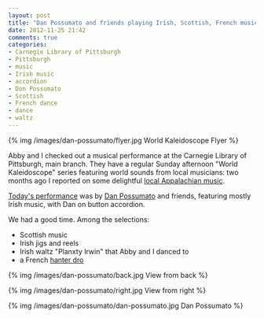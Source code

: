```yaml
---
layout: post
title: "Dan Possumato and friends playing Irish, Scottish, French music"
date: 2012-11-25 21:42
comments: true
categories: 
- Carnegie Library of Pittsburgh
- Pittsburgh
- music
- Irish music
- accordion
- Don Possumato
- Scottish
- French dance
- dance
- waltz
---
```

{% img /images/dan-possumato/flyer.jpg World Kaleidoscope Flyer %}

Abby and I checked out a musical performance at the Carnegie Library of Pittsburgh, main branch. They have a regular Sunday afternoon "World Kaleidoscope" series featuring world sounds from local musicians: two months ago I reported on some delightful [local Appalachian music](/blog/2012/09/23/living-appalachian-music-of-southwestern-pennsylvania/).

[Today's performance](http://www.carnegielibrary.org/events/details.cfm?event_id=69116) was by [Dan Possumato](http://www.danpossumato.com) and friends, featuring mostly Irish music, with Dan on button accordion.

We had a good time. Among the selections:

- Scottish music
- Irish jigs and reels
- Irish waltz "Planxty Irwin" that Abby and I danced to
- a French [hanter dro](http://fr.wikipedia.org/wiki/Hanter-dro)

{% img /images/dan-possumato/back.jpg View from back %}

{% img /images/dan-possumato/right.jpg View from right %}

{% img /images/dan-possumato/dan-possumato.jpg Dan Possumato %}
